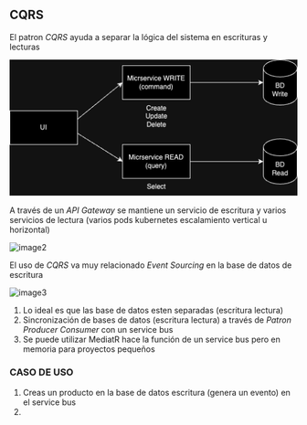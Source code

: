 ## CQRS

El patron _CQRS_ ayuda a separar la lógica del sistema en escrituras y lecturas

<img width="715" alt="image1" src="https://github.com/alrare/pattern-CQRS/blob/main/PatternCQRS-1.drawio.png">

A través de un _API Gateway_ se mantiene un servicio de escritura y varios servicios de lectura (varios pods kubernetes escalamiento vertical u horizontal)

<img width="813" alt="image2" src="https://github.com/alrare/pattern-CQRS/assets/44535383/c62ac2bc-82d9-4f94-801e-11f1ddf894bf">

El uso de _CQRS_ va muy relacionado _Event Sourcing_ en la base de datos de escritura

<img width="843" alt="image3" src="https://github.com/alrare/pattern-CQRS/assets/44535383/bac515e3-2c84-4306-be8b-b3964471d6d3">

1. Lo ideal es que las base de datos esten separadas (escritura lectura)
2. Sincronización de bases de datos (escritura lectura) a través de _Patron Producer Consumer_ con un service bus
3. Se puede utilizar MediatR hace la función de un service bus pero en memoria para proyectos pequeños

### CASO DE USO
1. Creas un producto en la base de datos escritura (genera un evento) en el service bus
2. 
